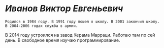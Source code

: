 #                                   ***Иванов Виктор Евгеньевич***


    Родился в 1984 году. В 1991 году пошел в школу. В 2001 закончил школу. В 2004-2006 годах служба в армии.
    
 В 2014 году устроился на завод Керама Марраци. Работаю там по сей день. В свободное время изучаю программирование.